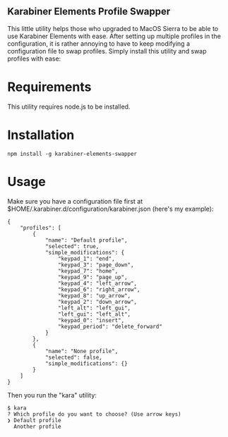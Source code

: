 ## Karabiner Elements Profile Swapper

This little utility helps those who upgraded to MacOS Sierra to be able to use Karabiner Elements with ease. After setting up multiple profiles in the configuration, it is rather annoying to have to keep modifying a configuration file to swap profiles. Simply install this utility and swap profiles with ease:

# Requirements
This utility requires node.js to be installed.

# Installation

    npm install -g karabiner-elements-swapper

# Usage

Make sure you have a configuration file first at $HOME/.karabiner.d/configuration/karabiner.json (here's my example):

    {
        "profiles": [
            {
                "name": "Default profile",
                "selected": true,
                "simple_modifications": {
                    "keypad_1": "end",
                    "keypad_3": "page_down",
                    "keypad_7": "home",
                    "keypad_9": "page_up",
                    "keypad_4": "left_arrow",
                    "keypad_6": "right_arrow",
                    "keypad_8": "up_arrow",
                    "keypad_2": "down_arrow",
                    "left_alt": "left_gui",
                    "left_gui": "left_alt",
                    "keypad_0": "insert",
                    "keypad_period": "delete_forward"
                }
            },
            {
                "name": "None profile",
                "selected": false,
                "simple_modifications": {}
            }
        ]
    }

Then you run the "kara" utility:

    $ kara
    ? Which profile do you want to choose? (Use arrow keys)
    ❯ Default profile 
      Another profile

 
